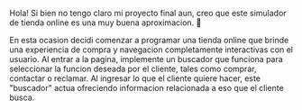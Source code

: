 Hola!
Si bien no tengo claro mi proyecto final aun, creo que este simulador de tienda online es una muy buena aproximacion. 🤭

En esta ocasion decidi comenzar a programar una tienda online que brinde una experiencia de compra y navegacion completamente interactivas con el usuario.
Al entrar a la pagina, implemente un buscador que funciona para seleccionar la funcion deseada por el cliente, tales como comprar, contactar o reclamar.
Al ingresar lo que el cliente quiere hacer, este "buscador" actua ofreciendo informacion relacionada a eso que el cliente busca.
